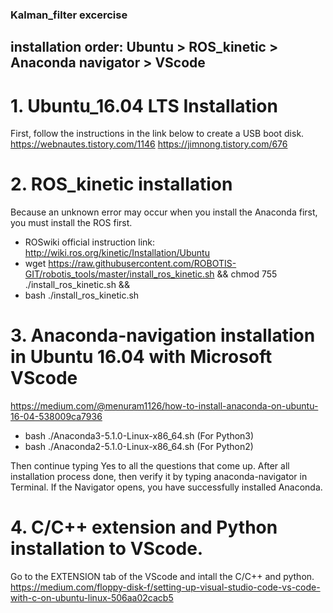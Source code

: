 ### Kalman_filter excercise
## installation order: Ubuntu > ROS_kinetic > Anaconda navigator > VScode

# 1. Ubuntu_16.04 LTS Installation
First, follow the instructions in the link below to create a USB boot disk.
https://webnautes.tistory.com/1146
https://jimnong.tistory.com/676


# 2. ROS_kinetic installation
Because an unknown error may occur when you install the Anaconda first, you must install the ROS first.
 - ROSwiki official instruction link: http://wiki.ros.org/kinetic/Installation/Ubuntu
 - wget https://raw.githubusercontent.com/ROBOTIS-GIT/robotis_tools/master/install_ros_kinetic.sh && chmod 755 ./install_ros_kinetic.sh && 
 - bash ./install_ros_kinetic.sh
 
# 3. Anaconda-navigation installation in Ubuntu 16.04 with Microsoft VScode
https://medium.com/@menuram1126/how-to-install-anaconda-on-ubuntu-16-04-538009ca7936
 - bash ./Anaconda3-5.1.0-Linux-x86_64.sh (For Python3)
 - bash ./Anaconda2-5.1.0-Linux-x86_64.sh (For Python2)
 
Then continue typing Yes to all the questions that come up.
After all installation process done, then verify it by typing anaconda-navigator in Terminal. If the Navigator opens, you have successfully installed Anaconda. 

# 4. C/C++ extension and Python installation to VScode.
Go to the EXTENSION tab of the VScode and intall the C/C++ and python.
https://medium.com/floppy-disk-f/setting-up-visual-studio-code-vs-code-with-c-on-ubuntu-linux-506aa02cacb5
